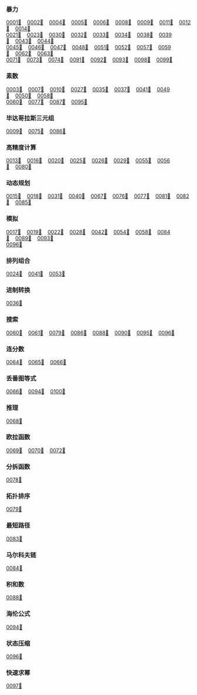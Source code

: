 ### 暴力
[0001](https://projecteuler.net/problem=1)[🎈](./ProjectEuler/1_100/0001.py)&nbsp;&nbsp;&nbsp;&nbsp;[0002](https://projecteuler.net/problem=2)[🎈](./ProjectEuler/1_100/0002.py)&nbsp;&nbsp;&nbsp;&nbsp;[0004](https://projecteuler.net/problem=4)[🎈](./ProjectEuler/1_100/0004.py)&nbsp;&nbsp;&nbsp;&nbsp;[0005](https://projecteuler.net/problem=5)[🎈](./ProjectEuler/1_100/0005.py)&nbsp;&nbsp;&nbsp;&nbsp;[0006](https://projecteuler.net/problem=6)[🎈](./ProjectEuler/1_100/0006.py)&nbsp;&nbsp;&nbsp;&nbsp;[0008](https://projecteuler.net/problem=8)[🎈](./ProjectEuler/1_100/0008.py)&nbsp;&nbsp;&nbsp;&nbsp;[0009](https://projecteuler.net/problem=9)[🎈](./ProjectEuler/1_100/0009.py)&nbsp;&nbsp;&nbsp;&nbsp;[0011](https://projecteuler.net/problem=11)[🎈](./ProjectEuler/1_100/0011.py)&nbsp;&nbsp;&nbsp;&nbsp;[0012](https://projecteuler.net/problem=12)[🎈](./ProjectEuler/1_100/0012.py)&nbsp;&nbsp;&nbsp;&nbsp;[0014](https://projecteuler.net/problem=14)[🎈](./ProjectEuler/1_100/0014.py)&nbsp;&nbsp;&nbsp;&nbsp;<br>
[0021](https://projecteuler.net/problem=21)[🎈](./ProjectEuler/1_100/0021.py)&nbsp;&nbsp;&nbsp;&nbsp;[0023](https://projecteuler.net/problem=23)[🎈](./ProjectEuler/1_100/0023.py)&nbsp;&nbsp;&nbsp;&nbsp;[0030](https://projecteuler.net/problem=30)[🎈](./ProjectEuler/1_100/0030.py)&nbsp;&nbsp;&nbsp;&nbsp;[0032](https://projecteuler.net/problem=32)[🎈](./ProjectEuler/1_100/0032.py)&nbsp;&nbsp;&nbsp;&nbsp;[0033](https://projecteuler.net/problem=33)[🎈](./ProjectEuler/1_100/0033.py)&nbsp;&nbsp;&nbsp;&nbsp;[0034](https://projecteuler.net/problem=34)[🎈](./ProjectEuler/1_100/0034.py)&nbsp;&nbsp;&nbsp;&nbsp;[0038](https://projecteuler.net/problem=38)[🎈](./ProjectEuler/1_100/0038.py)&nbsp;&nbsp;&nbsp;&nbsp;[0039](https://projecteuler.net/problem=39)[🎈](./ProjectEuler/1_100/0039.py)&nbsp;&nbsp;&nbsp;&nbsp;[0043](https://projecteuler.net/problem=43)[🎈](./ProjectEuler/1_100/0043.py)&nbsp;&nbsp;&nbsp;&nbsp;[0044](https://projecteuler.net/problem=44)[🎈](./ProjectEuler/1_100/0044.py)&nbsp;&nbsp;&nbsp;&nbsp;<br>
[0045](https://projecteuler.net/problem=45)[🎈](./ProjectEuler/1_100/0045.py)&nbsp;&nbsp;&nbsp;&nbsp;[0046](https://projecteuler.net/problem=46)[🎈](./ProjectEuler/1_100/0046.py)&nbsp;&nbsp;&nbsp;&nbsp;[0047](https://projecteuler.net/problem=47)[🎈](./ProjectEuler/1_100/0047.py)&nbsp;&nbsp;&nbsp;&nbsp;[0048](https://projecteuler.net/problem=48)[🎈](./ProjectEuler/1_100/0048.py)&nbsp;&nbsp;&nbsp;&nbsp;[0051](https://projecteuler.net/problem=51)[🎈](./ProjectEuler/1_100/0051.py)&nbsp;&nbsp;&nbsp;&nbsp;[0052](https://projecteuler.net/problem=52)[🎈](./ProjectEuler/1_100/0052.py)&nbsp;&nbsp;&nbsp;&nbsp;[0057](https://projecteuler.net/problem=57)[🎈](./ProjectEuler/1_100/0057.py)&nbsp;&nbsp;&nbsp;&nbsp;[0059](https://projecteuler.net/problem=59)[🎈](./ProjectEuler/1_100/0059.py)&nbsp;&nbsp;&nbsp;&nbsp;[0062](https://projecteuler.net/problem=62)[🎈](./ProjectEuler/1_100/0062.py)&nbsp;&nbsp;&nbsp;&nbsp;[0063](https://projecteuler.net/problem=63)[🎈](./ProjectEuler/1_100/0063.py)&nbsp;&nbsp;&nbsp;&nbsp;<br>
[0071](https://projecteuler.net/problem=71)[🎈](./ProjectEuler/1_100/0071.py)&nbsp;&nbsp;&nbsp;&nbsp;[0073](https://projecteuler.net/problem=73)[🎈](./ProjectEuler/1_100/0073.py)&nbsp;&nbsp;&nbsp;&nbsp;[0074](https://projecteuler.net/problem=74)[🎈](./ProjectEuler/1_100/0074.py)&nbsp;&nbsp;&nbsp;&nbsp;[0091](https://projecteuler.net/problem=91)[🎈](./ProjectEuler/1_100/0091.py)&nbsp;&nbsp;&nbsp;&nbsp;[0092](https://projecteuler.net/problem=92)[🎈](./ProjectEuler/1_100/0092.py)&nbsp;&nbsp;&nbsp;&nbsp;[0093](https://projecteuler.net/problem=93)[🎈](./ProjectEuler/1_100/0093.py)&nbsp;&nbsp;&nbsp;&nbsp;[0098](https://projecteuler.net/problem=98)[🎈](./ProjectEuler/1_100/0098.py)&nbsp;&nbsp;&nbsp;&nbsp;[0099](https://projecteuler.net/problem=99)[🎈](./ProjectEuler/1_100/0099.py)&nbsp;&nbsp;&nbsp;&nbsp;<br>
### 素数
[0003](https://projecteuler.net/problem=3)[🎈](./ProjectEuler/1_100/0003.py)&nbsp;&nbsp;&nbsp;&nbsp;[0007](https://projecteuler.net/problem=7)[🎈](./ProjectEuler/1_100/0007.py)&nbsp;&nbsp;&nbsp;&nbsp;[0010](https://projecteuler.net/problem=10)[🎈](./ProjectEuler/1_100/0010.py)&nbsp;&nbsp;&nbsp;&nbsp;[0027](https://projecteuler.net/problem=27)[🎈](./ProjectEuler/1_100/0027.py)&nbsp;&nbsp;&nbsp;&nbsp;[0035](https://projecteuler.net/problem=35)[🎈](./ProjectEuler/1_100/0035.py)&nbsp;&nbsp;&nbsp;&nbsp;[0037](https://projecteuler.net/problem=37)[🎈](./ProjectEuler/1_100/0037.py)&nbsp;&nbsp;&nbsp;&nbsp;[0041](https://projecteuler.net/problem=41)[🎈](./ProjectEuler/1_100/0041.py)&nbsp;&nbsp;&nbsp;&nbsp;[0049](https://projecteuler.net/problem=49)[🎈](./ProjectEuler/1_100/0049.py)&nbsp;&nbsp;&nbsp;&nbsp;[0050](https://projecteuler.net/problem=50)[🎈](./ProjectEuler/1_100/0050.py)&nbsp;&nbsp;&nbsp;&nbsp;[0058](https://projecteuler.net/problem=58)[🎈](./ProjectEuler/1_100/0058.py)&nbsp;&nbsp;&nbsp;&nbsp;<br>
[0060](https://projecteuler.net/problem=60)[🎈](./ProjectEuler/1_100/0060.py)&nbsp;&nbsp;&nbsp;&nbsp;[0077](https://projecteuler.net/problem=77)[🎈](./ProjectEuler/1_100/0077.py)&nbsp;&nbsp;&nbsp;&nbsp;[0087](https://projecteuler.net/problem=87)[🎈](./ProjectEuler/1_100/0087.py)&nbsp;&nbsp;&nbsp;&nbsp;[0095](https://projecteuler.net/problem=95)[🎈](./ProjectEuler/1_100/0095.py)&nbsp;&nbsp;&nbsp;&nbsp;<br>
### 毕达哥拉斯三元组
[0009](https://projecteuler.net/problem=9)[🎈](./ProjectEuler/1_100/0009.py)&nbsp;&nbsp;&nbsp;&nbsp;[0075](https://projecteuler.net/problem=75)[🎈](./ProjectEuler/1_100/0075.py)&nbsp;&nbsp;&nbsp;&nbsp;[0086](https://projecteuler.net/problem=86)[🎈](./ProjectEuler/1_100/0086.py)&nbsp;&nbsp;&nbsp;&nbsp;<br>
### 高精度计算
[0013](https://projecteuler.net/problem=13)[🎈](./ProjectEuler/1_100/0013.py)&nbsp;&nbsp;&nbsp;&nbsp;[0016](https://projecteuler.net/problem=16)[🎈](./ProjectEuler/1_100/0016.py)&nbsp;&nbsp;&nbsp;&nbsp;[0020](https://projecteuler.net/problem=20)[🎈](./ProjectEuler/1_100/0020.py)&nbsp;&nbsp;&nbsp;&nbsp;[0025](https://projecteuler.net/problem=25)[🎈](./ProjectEuler/1_100/0025.py)&nbsp;&nbsp;&nbsp;&nbsp;[0026](https://projecteuler.net/problem=26)[🎈](./ProjectEuler/1_100/0026.py)&nbsp;&nbsp;&nbsp;&nbsp;[0029](https://projecteuler.net/problem=29)[🎈](./ProjectEuler/1_100/0029.py)&nbsp;&nbsp;&nbsp;&nbsp;[0055](https://projecteuler.net/problem=55)[🎈](./ProjectEuler/1_100/0055.py)&nbsp;&nbsp;&nbsp;&nbsp;[0056](https://projecteuler.net/problem=56)[🎈](./ProjectEuler/1_100/0056.py)&nbsp;&nbsp;&nbsp;&nbsp;[0080](https://projecteuler.net/problem=80)[🎈](./ProjectEuler/1_100/0080.py)&nbsp;&nbsp;&nbsp;&nbsp;<br>
### 动态规划
[0015](https://projecteuler.net/problem=15)[🎈](./ProjectEuler/1_100/0015.py)&nbsp;&nbsp;&nbsp;&nbsp;[0018](https://projecteuler.net/problem=18)[🎈](./ProjectEuler/1_100/0018.py)&nbsp;&nbsp;&nbsp;&nbsp;[0031](https://projecteuler.net/problem=31)[🎈](./ProjectEuler/1_100/0031.py)&nbsp;&nbsp;&nbsp;&nbsp;[0040](https://projecteuler.net/problem=40)[🎈](./ProjectEuler/1_100/0040.py)&nbsp;&nbsp;&nbsp;&nbsp;[0067](https://projecteuler.net/problem=67)[🎈](./ProjectEuler/1_100/0067.py)&nbsp;&nbsp;&nbsp;&nbsp;[0076](https://projecteuler.net/problem=76)[🎈](./ProjectEuler/1_100/0076.py)&nbsp;&nbsp;&nbsp;&nbsp;[0077](https://projecteuler.net/problem=77)[🎈](./ProjectEuler/1_100/0077.py)&nbsp;&nbsp;&nbsp;&nbsp;[0081](https://projecteuler.net/problem=81)[🎈](./ProjectEuler/1_100/0081.py)&nbsp;&nbsp;&nbsp;&nbsp;[0082](https://projecteuler.net/problem=82)[🎈](./ProjectEuler/1_100/0082.py)&nbsp;&nbsp;&nbsp;&nbsp;[0085](https://projecteuler.net/problem=85)[🎈](./ProjectEuler/1_100/0085.py)&nbsp;&nbsp;&nbsp;&nbsp;<br>
### 模拟
[0017](https://projecteuler.net/problem=17)[🎈](./ProjectEuler/1_100/0017.py)&nbsp;&nbsp;&nbsp;&nbsp;[0019](https://projecteuler.net/problem=19)[🎈](./ProjectEuler/1_100/0019.py)&nbsp;&nbsp;&nbsp;&nbsp;[0022](https://projecteuler.net/problem=22)[🎈](./ProjectEuler/1_100/0022.py)&nbsp;&nbsp;&nbsp;&nbsp;[0028](https://projecteuler.net/problem=28)[🎈](./ProjectEuler/1_100/0028.py)&nbsp;&nbsp;&nbsp;&nbsp;[0042](https://projecteuler.net/problem=42)[🎈](./ProjectEuler/1_100/0042.py)&nbsp;&nbsp;&nbsp;&nbsp;[0054](https://projecteuler.net/problem=54)[🎈](./ProjectEuler/1_100/0054.py)&nbsp;&nbsp;&nbsp;&nbsp;[0058](https://projecteuler.net/problem=58)[🎈](./ProjectEuler/1_100/0058.py)&nbsp;&nbsp;&nbsp;&nbsp;[0084](https://projecteuler.net/problem=84)[🎈](./ProjectEuler/1_100/0084.py)&nbsp;&nbsp;&nbsp;&nbsp;[0089](https://projecteuler.net/problem=89)[🎈](./ProjectEuler/1_100/0089.py)&nbsp;&nbsp;&nbsp;&nbsp;[0093](https://projecteuler.net/problem=93)[🎈](./ProjectEuler/1_100/0093.py)&nbsp;&nbsp;&nbsp;&nbsp;<br>
[0096](https://projecteuler.net/problem=96)[🎈](./ProjectEuler/1_100/0096.py)&nbsp;&nbsp;&nbsp;&nbsp;<br>
### 排列组合
[0024](https://projecteuler.net/problem=24)[🎈](./ProjectEuler/1_100/0024.py)&nbsp;&nbsp;&nbsp;&nbsp;[0041](https://projecteuler.net/problem=41)[🎈](./ProjectEuler/1_100/0041.py)&nbsp;&nbsp;&nbsp;&nbsp;[0053](https://projecteuler.net/problem=53)[🎈](./ProjectEuler/1_100/0053.py)&nbsp;&nbsp;&nbsp;&nbsp;<br>
### 进制转换
[0036](https://projecteuler.net/problem=36)[🎈](./ProjectEuler/1_100/0036.py)&nbsp;&nbsp;&nbsp;&nbsp;<br>
### 搜索
[0060](https://projecteuler.net/problem=60)[🎈](./ProjectEuler/1_100/0060.py)&nbsp;&nbsp;&nbsp;&nbsp;[0061](https://projecteuler.net/problem=61)[🎈](./ProjectEuler/1_100/0061.py)&nbsp;&nbsp;&nbsp;&nbsp;[0079](https://projecteuler.net/problem=79)[🎈](./ProjectEuler/1_100/0079.py)&nbsp;&nbsp;&nbsp;&nbsp;[0086](https://projecteuler.net/problem=86)[🎈](./ProjectEuler/1_100/0086.py)&nbsp;&nbsp;&nbsp;&nbsp;[0088](https://projecteuler.net/problem=88)[🎈](./ProjectEuler/1_100/0088.py)&nbsp;&nbsp;&nbsp;&nbsp;[0090](https://projecteuler.net/problem=90)[🎈](./ProjectEuler/1_100/0090.py)&nbsp;&nbsp;&nbsp;&nbsp;[0095](https://projecteuler.net/problem=95)[🎈](./ProjectEuler/1_100/0095.py)&nbsp;&nbsp;&nbsp;&nbsp;[0096](https://projecteuler.net/problem=96)[🎈](./ProjectEuler/1_100/0096.py)&nbsp;&nbsp;&nbsp;&nbsp;<br>
### 连分数
[0064](https://projecteuler.net/problem=64)[🎈](./ProjectEuler/1_100/0064.py)&nbsp;&nbsp;&nbsp;&nbsp;[0065](https://projecteuler.net/problem=65)[🎈](./ProjectEuler/1_100/0065.py)&nbsp;&nbsp;&nbsp;&nbsp;[0066](https://projecteuler.net/problem=66)[🎈](./ProjectEuler/1_100/0066.py)&nbsp;&nbsp;&nbsp;&nbsp;<br>
### 丢番图等式
[0066](https://projecteuler.net/problem=66)[🎈](./ProjectEuler/1_100/0066.py)&nbsp;&nbsp;&nbsp;&nbsp;[0094](https://projecteuler.net/problem=94)[🎈](./ProjectEuler/1_100/0094.py)&nbsp;&nbsp;&nbsp;&nbsp;[0100](https://projecteuler.net/problem=100)[🎈](./ProjectEuler/1_100/0100.py)&nbsp;&nbsp;&nbsp;&nbsp;<br>
### 推理
[0068](https://projecteuler.net/problem=68)[🎈](./ProjectEuler/1_100/0068.py)&nbsp;&nbsp;&nbsp;&nbsp;<br>
### 欧拉函数
[0069](https://projecteuler.net/problem=69)[🎈](./ProjectEuler/1_100/0069.py)&nbsp;&nbsp;&nbsp;&nbsp;[0070](https://projecteuler.net/problem=70)[🎈](./ProjectEuler/1_100/0070.py)&nbsp;&nbsp;&nbsp;&nbsp;[0072](https://projecteuler.net/problem=72)[🎈](./ProjectEuler/1_100/0072.py)&nbsp;&nbsp;&nbsp;&nbsp;<br>
### 分拆函数
[0078](https://projecteuler.net/problem=78)[🎈](./ProjectEuler/1_100/0078.py)&nbsp;&nbsp;&nbsp;&nbsp;<br>
### 拓扑排序
[0079](https://projecteuler.net/problem=79)[🎈](./ProjectEuler/1_100/0079.py)&nbsp;&nbsp;&nbsp;&nbsp;<br>
### 最短路径
[0083](https://projecteuler.net/problem=83)[🎈](./ProjectEuler/1_100/0083.py)&nbsp;&nbsp;&nbsp;&nbsp;<br>
### 马尔科夫链
[0084](https://projecteuler.net/problem=84)[🎈](./ProjectEuler/1_100/0084.py)&nbsp;&nbsp;&nbsp;&nbsp;<br>
### 积和数
[0088](https://projecteuler.net/problem=88)[🎈](./ProjectEuler/1_100/0088.py)&nbsp;&nbsp;&nbsp;&nbsp;<br>
### 海伦公式
[0094](https://projecteuler.net/problem=94)[🎈](./ProjectEuler/1_100/0094.py)&nbsp;&nbsp;&nbsp;&nbsp;<br>
### 状态压缩
[0096](https://projecteuler.net/problem=96)[🎈](./ProjectEuler/1_100/0096.py)&nbsp;&nbsp;&nbsp;&nbsp;<br>
### 快速求幂
[0097](https://projecteuler.net/problem=97)[🎈](./ProjectEuler/1_100/0097.py)&nbsp;&nbsp;&nbsp;&nbsp;<br>
